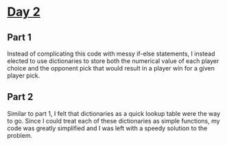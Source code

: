 # [Day 2](https://adventofcode.com/2022/day/2)


## Part 1
Instead of complicating this code with messy if-else statements, I instead elected to use dictionaries to store both the numerical value of each player choice and the opponent pick that would result in a player win for a given player pick.

## Part 2
Similar to part 1, I felt that dictionaries as a quick lookup table were the way to go. Since I could treat each of these dictionaries as simple functions, my code was greatly simplified and I was left with a speedy solution to the problem.